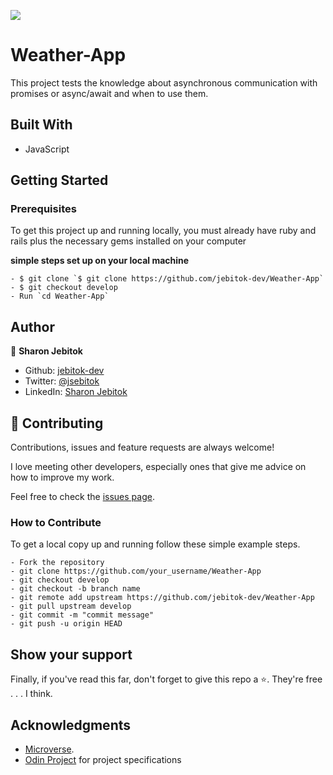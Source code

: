 ![](https://img.shields.io/badge/Microverse-blueviolet)

# Weather-App
This project tests the knowledge about asynchronous communication with promises or async/await and when to use them.

## Built With

- JavaScript

## Getting Started

### Prerequisites

To get this project up and running locally, you must already have ruby and rails plus the necessary gems installed on your computer

**simple steps set up on your local machine**

```
- $ git clone `$ git clone https://github.com/jebitok-dev/Weather-App`
- $ git checkout develop
- Run `cd Weather-App`
```

<!-- - [Live Version](https://todo-list-vjs.netlify.app/) -->

<!-- ### Run Tests -->

## Author

👤 **Sharon Jebitok**

- Github: [jebitok-dev](https://github.com/jebitok-dev)
- Twitter: [@jsebitok](https://twitter.com/jsebitok)
- LinkedIn: [Sharon Jebitok](https://www.linkedin.com/in/sharon-jebitok/)

## 🤝 Contributing

Contributions, issues and feature requests are always welcome!

I love meeting other developers, especially ones that give me advice on how to improve my work.

Feel free to check the [issues page](https://github.com/jebitok-dev/Weather-App).

### How to Contribute

To get a local copy up and running follow these simple example steps.

```
- Fork the repository
- git clone https://github.com/your_username/Weather-App
- git checkout develop
- git checkout -b branch name
- git remote add upstream https://github.com/jebitok-dev/Weather-App
- git pull upstream develop
- git commit -m "commit message"
- git push -u origin HEAD
```

## Show your support

Finally, if you've read this far, don't forget to give this repo a ⭐️. They're free . . . I think.

## Acknowledgments

- [Microverse](https://microverse.org).
- [Odin Project](https://www.theodinproject.com/paths/full-stack-javascript/courses/javascript/lessons/weather-app) for project specifications
